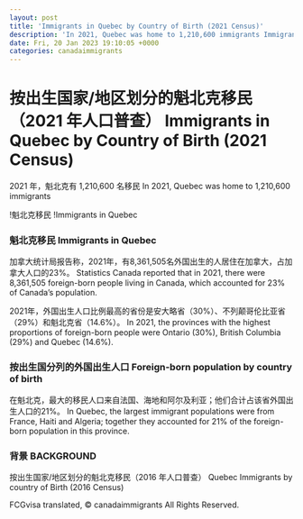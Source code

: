 ```yaml
---
layout: post
title: 'Immigrants in Quebec by Country of Birth (2021 Census)'
description: 'In 2021, Quebec was home to 1,210,600 immigrants Immigrants in Quebec Statistics Canada reported that in 2021, there were 8,361,505...'
date: Fri, 20 Jan 2023 19:10:05 +0000
categories: canadaimmigrants
---
```


# 按出生国家/地区划分的魁北克移民（2021 年人口普查）	Immigrants in Quebec by Country of Birth (2021 Census)
	
2021 年，魁北克有 1,210,600 名移民	In 2021, Quebec was home to 1,210,600 immigrants
	
!魁北克移民	!Immigrants in Quebec
	
### 魁北克移民	Immigrants in Quebec
	
加拿大统计局报告称，2021年，有8,361,505名外国出生的人居住在加拿大，占加拿大人口的23%。	Statistics Canada reported that in 2021, there were 8,361,505 foreign-born people living in Canada, which accounted for 23% of Canada’s population.
	
2021年，外国出生人口比例最高的省份是安大略省（30%）、不列颠哥伦比亚省（29%）和魁北克省（14.6%）。	In 2021, the provinces with the highest proportions of foreign-born people were Ontario (30%), British Columbia (29%) and Quebec (14.6%).
	
### 按出生国分列的外国出生人口	Foreign-born population by country of birth
	
在魁北克，最大的移民人口来自法国、海地和阿尔及利亚；他们合计占该省外国出生人口的21%。	In Quebec, the largest immigrant populations were from France, Haiti and Algeria; together they accounted for 21% of the foreign-born population in this province.
	
### 背景	BACKGROUND
	
按出生国家/地区划分的魁北克移民（2016 年人口普查）	Quebec Immigrants by country of Birth (2016 Census)

FCGvisa translated, © canadaimmigrants All Rights Reserved.

